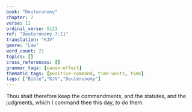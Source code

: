 ```yaml
---
book: "Deuteronomy"
chapter: 7
verse: 11
ordinal_verse: 5123
ref: "Deuteronomy 7:11"
translation: "KJV"
genre: "Law"
word_count: 21
topics: []
cross_references: []
grammar_tags: [cause-effect]
thematic_tags: [positive-command, time-units, time]
tags: ["Bible","KJV","Deuteronomy"]
---
```

Thou shalt therefore keep the commandments, and the statutes, and the judgments, which I command thee this day, to do them.
